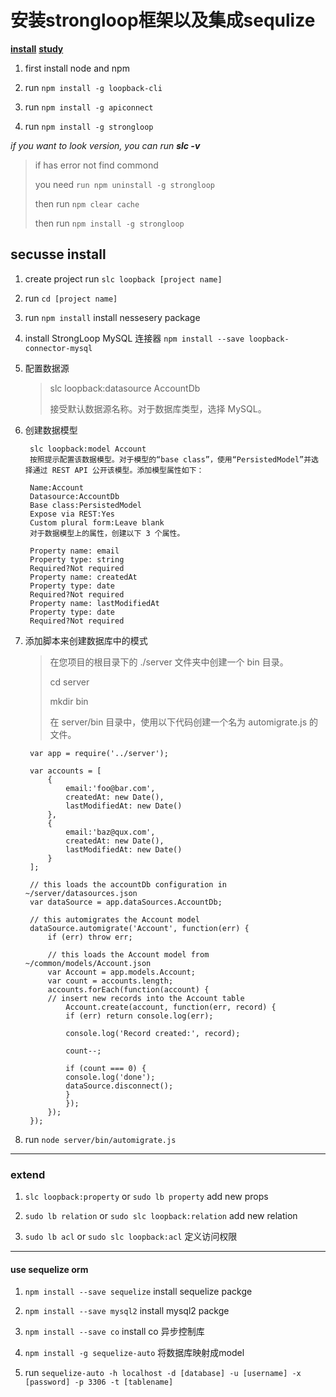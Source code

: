 # 安装strongloop框架以及集成sequlize

__[install](http://www.cnblogs.com/chen110xi/p/5280517.html "title")__
__[study](http://cnodejs.org/topic/57e5b2859c495dce044f397c "study")__

1. first install node and npm

2. run `npm install -g loopback-cli`

3. run `npm install -g apiconnect`

4. run `npm install -g strongloop`

_if you want to look version, you can run __slc -v___


>if has error not find commond
>
>you need `run npm uninstall -g strongloop`
>
>then run `npm clear cache`
>
>then run `npm install -g strongloop`

## secusse install 

1. create project run `slc loopback [project name]`

2. run `cd [project name]`

3. run `npm install` install nessesery package

4. install StrongLoop MySQL 连接器 `npm install --save loopback-connector-mysql`

5. 配置数据源
    >slc loopback:datasource AccountDb
    >
    >接受默认数据源名称。对于数据库类型，选择 MySQL。

6. 创建数据模型 
        
        slc loopback:model Account
        按照提示配置该数据模型。对于模型的“base class”，使用“PersistedModel”并选择通过 REST API 公开该模型。添加模型属性如下：

        Name:Account 
        Datasource:AccountDb
        Base class:PersistedModel
        Expose via REST:Yes
        Custom plural form:Leave blank
        对于数据模型上的属性，创建以下 3 个属性。

        Property name: email 
        Property type: string
        Required?Not required
        Property name: createdAt 
        Property type: date
        Required?Not required
        Property name: lastModifiedAt 
        Property type: date
        Required?Not required


7. 添加脚本来创建数据库中的模式
    >在您项目的根目录下的 ./server 文件夹中创建一个 bin 目录。
    >
    >cd server
    >
    >mkdir bin
    >
    >在 server/bin 目录中，使用以下代码创建一个名为 automigrate.js 的文件。

        var app = require('../server');

        var accounts = [
            {
                email:'foo@bar.com',
                createdAt: new Date(),
                lastModifiedAt: new Date()
            },
            {
                email:'baz@qux.com',
                createdAt: new Date(),
                lastModifiedAt: new Date()
            }
        ];

        // this loads the accountDb configuration in ~/server/datasources.json
        var dataSource = app.dataSources.AccountDb;

        // this automigrates the Account model 
        dataSource.automigrate('Account', function(err) {
            if (err) throw err;

            // this loads the Account model from ~/common/models/Account.json
            var Account = app.models.Account;
            var count = accounts.length;
            accounts.forEach(function(account) {
            // insert new records into the Account table
                Account.create(account, function(err, record) {
                if (err) return console.log(err);

                console.log('Record created:', record);

                count--;

                if (count === 0) {
                console.log('done');
                dataSource.disconnect();
                }
                });
            });
        });

8. run `node server/bin/automigrate.js`


------------------------------
### extend

1. `slc loopback:property` or `sudo lb property` add new props

2. `sudo lb relation` or `sudo slc loopback:relation` add new relation

3. `sudo lb acl` or `sudo slc loopback:acl` 定义访问权限
------------------------------


#### use sequelize orm
1. `npm install --save sequelize` install sequelize packge
2. `npm install --save mysql2` install mysql2 packge
3. `npm install --save co` install co 异步控制库

4. `npm install -g sequelize-auto` 将数据库映射成model

5. run `sequelize-auto -h localhost -d [database] -u [username] -x [password] -p 3306 -t [tablename]` 